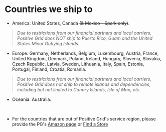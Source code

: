 # Countries we ship to
-   America: United States, Canada ~~(& Mexico - Spark only)~~.

> *Due to restrictions from our financial partners and local carriers, Positive Grid does NOT ship to Puerto Rico, Guam and the United States Minor Outlying Islands.*

-   Europe: Germany, Netherlands, Belgium, Luxembourg, Austria, France, United Kingdom, Denmark, Poland, Ireland, Hungary, Slovenia, Slovakia, Czech Republic, Latvia, Sweden, Lithuania, Italy, Spain, Estonia, Portugal, Finland, Croatia, Romania.

> *Due to restrictions from our financial partners and local carriers, Positive Grid does not ship to remote islands and dependencies, including but not limited to Canary Islands, Isle of Man, etc.*

-   Oceania: Australia.
<br>

- For the countries that are out of Positive Grid's service region, please provide the PG's [Amazon page](https://www.amazon.com/stores/PositiveGrid/PositiveGrid/page/F26A4BFC-274B-476A-BE33-8E36532A3ED9) or [Find a Store](https://www.positivegrid.com/pages/online-retailers)
  
